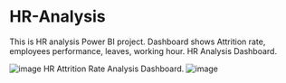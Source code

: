 # HR-Analysis
This is HR analysis Power BI project. Dashboard shows Attrition rate, employees performance, leaves, working hour.
HR Analysis Dashboard.

![image](https://user-images.githubusercontent.com/129850080/232847396-709bea1f-6da4-46d9-b4d5-6fc1bfc9eb64.png)
HR Attrition Rate Analysis Dashboard.
![image](https://user-images.githubusercontent.com/129850080/232848597-0a065a83-358a-4273-8526-5cd8516bcbd6.png)
